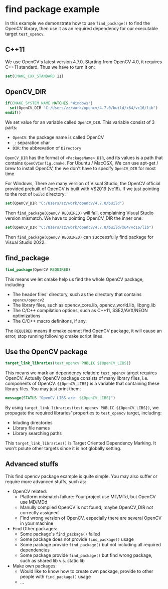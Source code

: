 # find package example

In this example we demonstrate how to use `find_package()` to find the OpenCV library, then use it as an required dependency for our executable target `test_opencv`.

## C++11
We use OpenCV's latest version 4.7.0. Starting from OpenCV 4.0, it requires C++11 standard. Thus we have to turn it on:
```cmake
set(CMAKE_CXX_STANDARD 11)
```

## OpenCV_DIR
```cmake
if(CMAKE_SYSTEM_NAME MATCHES "Windows")
  set(OpenCV_DIR "C:/Users/zz/work/opencv/4.7.0/build/x64/vc16/lib")
endif()
```
We set value for an variable called `OpenCV_DIR`. This variable consist of 3 parts:
- `OpenCV`: the package name is called OpenCV
- `_`: separation char
- `DIR`: the abbrevation of `Directory`

`OpenCV_DIR` has the format of `<PackageName>_DIR`, and its values is a path that contains `OpenCVConfig.cmake`.
For Ubuntu / MacOSX, We can use apt-get / brew to install OpenCV, the we don't have to specify `OpenCV_DIR` for most time

For Windows, There are many version of Visual Studio, the OpenCV official provided prebuilt of OpenCV is built with VS2019 (vc16). If we just pointing to the root of `build` directory:
```cmake
set(OpenCV_DIR "C:/Users/zz/work/opencv/4.7.0/build")
```
Then `find_package(OpenCV REQUIRED)` will fail, complaining Visual Studio version mismatch. We have to pointing OpenCV_DIR the inner one:
```cmake
set(OpenCV_DIR "C:/Users/zz/work/opencv/4.7.0/build/x64/vc16/lib")
```
Then `find_package(OpenCV REQUIRED)` can successfully find package for Visual Studio 2022.

## find_package
```cmake
find_package(OpenCV REQUIRED)
```
This means we let cmake help us find the whole OpenCV package, including:
- The header files' directory, such as the directory that contains `opencv/opencv2`
- The library files, such as opencv_core.lib, opencv_world.lib, libpng.lib
- The C/C++ compilation options, such as C++11, SSE2/AVX/NEON optimizations
- The C/C++ macro definitons, if any.

The `REQUIRED` means if cmake cannot find OpenCV package, it will cause an error, stop running following cmake script lines.

## Use the OpenCV package
```cmake
target_link_libraries(test_opencv PUBLIC ${OpenCV_LIBS})
```
This means we mark an dependency relation: `test_opencv` target requires OpenCV. Actually OpenCV package consists of many library files, i.e. components of OpenCV. `${OpenCV_LIBS}` is a variable that containing these library files. You may just print them:

```cmake
message(STATUS "OpenCV_LIBS are: ${OpenCV_LIBS}")
```

By using `target_link_libraries(test_opencv PUBLIC ${OpenCV_LIBS})`, we propagate the required libraries' properties to `test_opencv` target, including:
- Inluding directories
- Library file names
- Library searching paths

This `target_link_libraries()` is Target Oriented Dependency Marking. It won't polute other targets since it is not globally setting.

## Advanced stuffs
This find opencv package example is quite simple. You may also suffer or require more advanced stuffs, such as:
- OpenCV related:
    - Platform mismatch failure: Your project use MT/MTd, but OpenCV use MD/MDd
    - Manully compiled OpenCV is not found, maybe OpenCV_DIR not correctly assigned
    - Find wrong version of OpenCV, especially there are several OpenCV in your machine
- Find Other packages:
    - Some package's `find_package()` failed
    - Some package does not provide `find_package()` usage
    - Some package provide `find_package()` but not including all required dependencies
    - Some package provide `find_package()` but find wrong package, such as shared lib v.s. static lib
- Make own packages:
    - Would like to know how to create own package, provide to other people with `find_package()` usage
    - ...